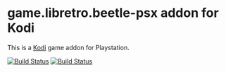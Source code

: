 # game.libretro.beetle-psx addon for Kodi

This is a [Kodi](http://kodi.tv) game addon for Playstation.

[![Build Status](https://travis-ci.org/kodi-game/game.libretro.beetle-psx?branch=master)](https://travis-ci.org/kodi-game/game.libretro.beetle-psx)
[![Build Status](https://ci.appveyor.com/api/projects/status/github/kodi-game/game.libretro.beetle-psx?svg=true)](https://ci.appveyor.com/project/kodi-game/game-libretro-beetle-psx)
